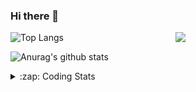 ### Hi there 👋

<!--
**tao8687/tao8687** is a ✨ _special_ ✨ repository because its `README.md` (this file) appears on your GitHub profile.

Here are some ideas to get you started:

- 🔭 I’m currently working on ...
- 🌱 I’m currently learning ...
- 👯 I’m looking to collaborate on ...
- 🤔 I’m looking for help with ...
- 💬 Ask me about ...
- 📫 How to reach me: ...
- 😄 Pronouns: ...
- ⚡ Fun fact: ...
-->

<img align='right' src="https://media.giphy.com/media/M9gbBd9nbDrOTu1Mqx/giphy.gif" width="240">

  
![Top Langs](https://github-readme-stats.vercel.app/api/top-langs/?username=tao8687&layout=compact&title_color=23238E&text_color=A67D3D)

![Anurag's github stats](https://github-readme-stats.vercel.app/api?username=tao8687&show_icons=true&&text_color=A67D3D&title_color=23238E&show_icons=false&count_private=true&hide=stars)

<details>
  <summary>:zap: Coding Stats</summary>
  <br>
    
<!--START_SECTION:waka-->
![Code Time](http://img.shields.io/badge/Code%20Time-1%2C389%20hrs%2023%20mins-blue)

![Profile Views](http://img.shields.io/badge/Profile%20Views-1-blue)

**🐱 My GitHub Data** 

> 📦 1.5 MB Used in GitHub's Storage 
 > 
> 🏆 343 Contributions in the Year 2023
 > 
> 🚫 Not Opted to Hire
 > 
> 📜 50 Public Repositories 
 > 
> 🔑 23 Private Repositories 
 > 
**I'm an Early 🐤** 

```text
🌞 Morning                1216 commits        █████████████████████░░░░   85.63 % 
🌆 Daytime                84 commits          █░░░░░░░░░░░░░░░░░░░░░░░░   05.92 % 
🌃 Evening                116 commits         ██░░░░░░░░░░░░░░░░░░░░░░░   08.17 % 
🌙 Night                  4 commits           ░░░░░░░░░░░░░░░░░░░░░░░░░   00.28 % 
```
📅 **I'm Most Productive on Wednesday** 

```text
Monday                   204 commits         ████░░░░░░░░░░░░░░░░░░░░░   14.37 % 
Tuesday                  192 commits         ███░░░░░░░░░░░░░░░░░░░░░░   13.52 % 
Wednesday                256 commits         █████░░░░░░░░░░░░░░░░░░░░   18.03 % 
Thursday                 183 commits         ███░░░░░░░░░░░░░░░░░░░░░░   12.89 % 
Friday                   200 commits         ████░░░░░░░░░░░░░░░░░░░░░   14.08 % 
Saturday                 195 commits         ███░░░░░░░░░░░░░░░░░░░░░░   13.73 % 
Sunday                   190 commits         ███░░░░░░░░░░░░░░░░░░░░░░   13.38 % 
```


📊 **This Week I Spent My Time On** 

```text
🕑︎ Time Zone: Asia/Shanghai

💬 Programming Languages: 
C++                      1 hr 24 mins        ██████░░░░░░░░░░░░░░░░░░░   25.74 % 
Markdown                 1 hr 23 mins        ██████░░░░░░░░░░░░░░░░░░░   25.29 % 
CMake                    1 hr 16 mins        ██████░░░░░░░░░░░░░░░░░░░   23.34 % 
Other                    42 mins             ███░░░░░░░░░░░░░░░░░░░░░░   12.99 % 
XML                      14 mins             █░░░░░░░░░░░░░░░░░░░░░░░░   04.51 % 

🔥 Editors: 
VS Code                  5 hrs 29 mins       █████████████████████████   100.00 % 

🐱‍💻 Projects: 
Shuofanghao_robot        5 hrs 14 mins       ████████████████████████░   95.54 % 
ai_code_reader           12 mins             █░░░░░░░░░░░░░░░░░░░░░░░░   03.91 % 
n_gnss_prep              1 min               ░░░░░░░░░░░░░░░░░░░░░░░░░   00.44 % 
Unknown Project          0 secs              ░░░░░░░░░░░░░░░░░░░░░░░░░   00.10 % 

💻 Operating System: 
Linux                    4 hrs 16 mins       ███████████████████░░░░░░   77.92 % 
Windows                  1 hr 12 mins        ██████░░░░░░░░░░░░░░░░░░░   22.08 % 
```

**I Mostly Code in Python** 

```text
Python                   9 repos             ████████░░░░░░░░░░░░░░░░░   30.00 % 
C++                      8 repos             ███████░░░░░░░░░░░░░░░░░░   26.67 % 
JavaScript               2 repos             ██░░░░░░░░░░░░░░░░░░░░░░░   06.67 % 
Batchfile                1 repo              █░░░░░░░░░░░░░░░░░░░░░░░░   03.33 % 
HTML                     1 repo              █░░░░░░░░░░░░░░░░░░░░░░░░   03.33 % 
```



**Timeline**

![Lines of Code chart](https://raw.githubusercontent.com/tao8687/tao8687/master/assets/bar_graph.png)


 Last Updated on 08/12/2023 01:15:34 UTC
<!--END_SECTION:waka-->
</details>
